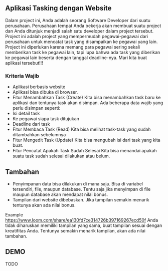 ## Aplikasi Tasking dengan Website
Dalam project ini, Anda adalah seorang Software Developer dari suatu perusahaan. Perusahaan tempat Anda bekerja akan membuat suatu project dan Anda ditunjuk menjadi salah satu developer dalam project tersebut. Project ini adalah project yang mempermudah pegawai-pegawai dari perusahaan untuk mencatat task yang disampaikan ke pegawai yang lain. Project ini diperlukan karena memang para pegawai sering sekali memberikan task ke pegawai lain, tapi lupa bahwa ada task yang diberikan ke pegawai lain beserta dengan tanggal deadline-nya. Mari kita buat aplikasi tersebut!!!

### Kriteria Wajib
- Aplikasi berbasis website
- Aplikasi bisa dibuka di browser.
- Fitur Menambahkan Task (Create) Kita bisa menambahkan task baru ke aplikasi dan tentunya task akan disimpan. Ada beberapa data wajib yang perlu disimpan seperti:
-	Isi detail task
-	Ke pegawai siapa task ditujukan
-	Deadline dari task
-	Fitur Membaca Task (Read) Kita bisa melihat task-task yang sudah ditambahkan sebelumnya
-	Fitur Mengedit Task (Update) Kita bisa mengubah isi dari task yang kita buat.
-	Fitur Pencatat Apakah Task Sudah Selesai Kita bisa menandai apakah suatu task sudah selesai dilakukan atau belum.

## Tambahan
-	Penyimpanan data bisa dilakukan di mana saja. Bisa di variabel tersendiri, file, maupun database. Tentu saja jika menyimpan di file maupun database akan mendapat nilai bonus.
-	Tampilan dari website dibebaskan. Jika tampilan semakin menarik tentunya akan ada nilai bonus.

Example
https://www.loom.com/share/ea130fd7ce314726b397169267ecd50f
Anda tidak diharuskan memiliki tampilan yang sama, buat tampilan sesuai dengan kreatifitas Anda. Tentunya semakin menarik tampilan, akan ada nilai tambahan.

## DEMO

TODO
